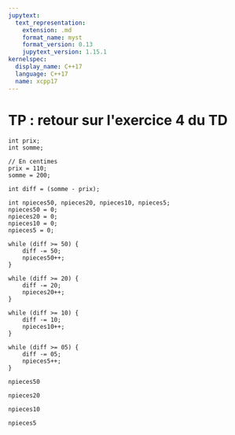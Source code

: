 ```yaml
---
jupytext:
  text_representation:
    extension: .md
    format_name: myst
    format_version: 0.13
    jupytext_version: 1.15.1
kernelspec:
  display_name: C++17
  language: C++17
  name: xcpp17
---
```


# TP : retour sur l'exercice 4 du TD

```{code-cell}
int prix;
int somme;

// En centimes
prix = 110;
somme = 200;

int diff = (somme - prix);

int npieces50, npieces20, npieces10, npieces5;
npieces50 = 0;
npieces20 = 0;
npieces10 = 0;
npieces5 = 0;

while (diff >= 50) {
    diff -= 50;
    npieces50++;
}

while (diff >= 20) {
    diff -= 20;
    npieces20++;
}

while (diff >= 10) {
    diff -= 10;
    npieces10++;
}

while (diff >= 05) {
    diff -= 05;
    npieces5++;
}
```

```{code-cell}
npieces50
```

```{code-cell}
npieces20
```

```{code-cell}
npieces10
```

```{code-cell}
npieces5
```
